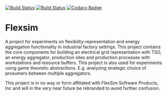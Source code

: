[![Build Status](https://travis-ci.org/KrisC369/Flexsim.svg?branch=master)](https://travis-ci.org/KrisC369/Flexsim) 
[![Build Status](https://circleci.com/gh/KrisC369/Flexsim/tree/develop.png?style=shield&circle-token=:circle-token)](https://circleci.com/gh/KrisC369/Flexsim) 
[![Codacy Badge](https://api.codacy.com/project/badge/Grade/2453a1b571704a45a0f078591635ab6b)](https://www.codacy.com/app/kristofconinx369/Flexsim?utm_source=github.com&amp;utm_medium=referral&amp;utm_content=KrisC369/Flexsim&amp;utm_campaign=Badge_Grade)

Flexsim
=======

A project for experiments on flexibility-representation and energy aggregation functionality in industrial factory settings.
This project contains the core components for building an electrical grid representation with TSO, an energy aggregator, production sites and production processes with workstations and resource buffers. 
This project is also used for experiments using game theoretic abstractions. E.g. analyzing strategic choice of prosumers between multiple aggregators.

This project is in no way or form affiliated with FlexSim Software Products, Inc and will in the very near future be rebranded to avoid further confusion.
